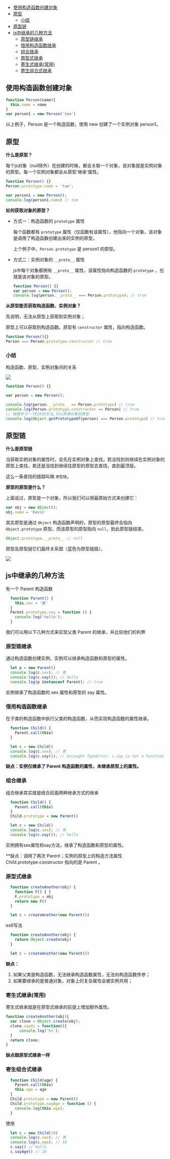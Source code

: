- [使用构造函数创建对象](#使用构造函数创建对象)
- [原型](#原型)
  - [小结](#小结)
- [原型链](#原型链)
- [js中继承的几种方法](#js中继承的几种方法)
  - [原型链继承](#原型链继承)
  - [借用构造函数继承](#借用构造函数继承)
  - [组合继承](#组合继承)
  - [原型式继承](#原型式继承)
  - [寄生式继承(常用)](#寄生式继承常用)
  - [寄生组合式继承](#寄生组合式继承)
## 使用构造函数创建对象
```javascript
function Person(name){
  this.name = name
}
var person1 = new Person('tom')
```
以上例子，Person 是一个构造函数，使用 new 创建了一个实例对象 person1。
## 原型
**什么是原型？**

每个js对象（null除外）在创建的时候，都会关联一个对象，该对象就是实例对象的原型。每一个实例对象都会从原型'继承'属性。
```javascript
function Person() {}
Person.prototype.name = 'tom';

var person1 = new Person();
console.log(person1.name) // tom
```
**如何获取对象的原型？**

- 方式一：构造函数的 `prototype` 属性
  
  每个函数都有 `prototype` 属性（仅函数有该属性），他指向一个对象，该对象是调用了构造函数创建出来的实例的原型。

  上个例子中，`Person.prototype` 是 person1 的原型。

- 方式二：实例对象的 `__proto__` 属性

  js中每个对象都拥有 `__proto__` 属性，该属性指向构造函数的 `prototype` ，也就是该对象的原型。
  ```javascript
  function Person() {}
  var person = new Person();
  console.log(person.__proto__ === Person.prototype); // true
  ```

**从原型能否获取构造函数、实例对象？**

先说明，无法从原型上获取到实例对象；

原型上可以获取到构造函数。原型有 `constructor` 属性，指向构造函数。

```javascript
function Person(){}
Person === Person.prototype.constructor // true
```

### 小结
构造函数、原型、实例对象间的关系

![](./image/prototype3.png)
```javascript
function Person() {}

var person = new Person();

console.log(person.__proto__ == Person.prototype) // true
console.log(Person.prototype.constructor == Person) // true
// 顺便学习一个ES5的方法,可以获得对象的原型
console.log(Object.getPrototypeOf(person) === Person.prototype) // true
```
## 原型链

**什么是原型链**

当获取实例对象的属性时，会先在实例对象上查找，若没找到则继续在实例对象的原型上查找，若还是没找到继续往原型的原型去查找，直到最顶层。

这么一条查找的链路叫做 `原型链`。

**原型的原型是什么？**

上面说过，原型是一个对象，所以我们可以用最原始方式来创建它：
```javascript
var obj = new Object();
obj.name = 'Kevin'
```
其实原型是通过 `Object` 构造函数声明的，原型的原型最终会指向 `Object.prototype` 原型，而该原型的原型指向 `null`，到此原型链结束。

```javascript
Object.prototype.__proto__ // null
```

原型及原型链它们最终关系图（蓝色为原型链路）。

![](./image/prototype5.png)

## js中继承的几种方法

有一个 Parent 构造函数

```javascript
  function Parent() {
    this.sex = '男'
  }
  Parent.prototype.say = function () {
    console.log('hello');
  }
```
我们可以用以下几种方式来实现父类 Parent 的继承，并比较他们的利弊

### 原型链继承
通过构造函数创建实例，实例可以继承构造函数和原型的属性。
```javascript
  let p = new Parent()
  console.log(c.sex); // 男
  console.log(c.say()); // hello
  console.log(p instanceof Parent); // true
```
实例继承了构造函数的 sex 属性和原型的 say 属性。

### 借用构造函数继承
在子类的构造函数中执行父类的构造函数，从而实现构造函数的属性继承。
```javascript
  function Child() {
    Parent.call(this)
  }

  let c = new Child()
  console.log(c.sex); // 男
  console.log(c.say()); // Uncaught TypeError: c.say is not a function
```
**缺点：实例仅继承了 Parent 构造函数的属性，未继承原型上的属性。**

### 组合继承
组合继承其实就是结合前面两种继承方式的继承
```javascript
  function Child() {
    Parent.call(this)
  }
  Child.prototype = new Parent()

  let c = new Child()
  console.log(c.sex); // 男
  console.log(c.say()); // hello
```
实例拥有sex属性和say方法，继承了构造函数和原型的属性。

**缺点：调用了两次 Parent；实例的原型上的构造方法属性 Child.prototype.constructor 指向的是 Parent 。

### 原型式继承

```javascript
  function createAnother(obj) {
    function F() { }
    F.prototype = obj
    return new F()
  }

  let c = createAnother(new Parent())
```
es6写法
```javascript
  function createAnother(obj) {
    return Object.create(obj)
  }

  let c = createAnother(new Parent())
```

**缺点：**
1. 如果父类是构造函数，无法继承构造函数属性，无法向构造函数传参；
2. 如果要继承的是普通对象，对象上的复杂属性会被实例共用；

### 寄生式继承(常用)
寄生式继承就是在原型式继承的前提上增加额外属性。
```javascript
function createAnother(obj){
  var clone = Object.create(obj);
  clone.sayHi = function(){
      console.log('hi');
  }
  return clone;
}
```
**缺点跟原型式继承一样**

### 寄生组合式继承
```javascript
  function Child(age) {
    Parent.call(this)
    this.age = age
  }
  Child.prototype = new Parent()
  Child.prototype.sayAge = function () {
    console.log(this.age);
  }
```
使用
```javascript
  let c = new Child(10)
  console.log(c.sex); // 男
  console.log(c.age); // 10
  c.say() // hello
  c.sayAge() // 10
```